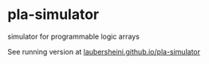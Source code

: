 # pla-simulator
simulator for programmable logic arrays

See running version at [laubersheini.github.io/pla-simulator](https://laubersheini.github.io/pla-simulator)
